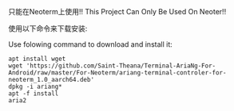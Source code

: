 只能在Neoterm上使用!!
This Project Can Only Be Used On Neoter!!

使用以下命令来下载安装:

Use folowing command to download and install it:

```shell
apt install wget
wget 'https://github.com/Saint-Theana/Terminal-AriaNg-For-Android/raw/master/For-Neoterm/ariang-terminal-controler-for-neoterm_1.0_aarch64.deb'
dpkg -i ariang*
apt -f install
aria2
```



 
